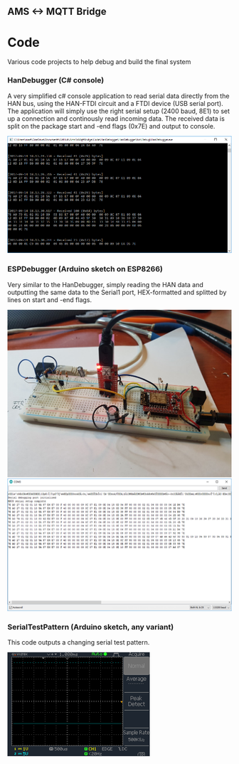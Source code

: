## AMS <-> MQTT Bridge
# Code

Various code projects to help debug and build the final system

### HanDebugger (C# console)
A very simplified c# console application to read serial data directly from the HAN bus, using the HAN-FTDI circuit and a FTDI device (USB serial port). The application will simply use the right serial setup (2400 baud, 8E1) to set up a connection and continously read incoming data. The received data is split on the package start and -end flags (0x7E) and output to console.

![HanScreenshot](/Code/HanDebugger/screenshot.png)

### ESPDebugger (Arduino sketch on ESP8266)
Very similar to the HanDebugger, simply reading the HAN data and outputting the same data to the Serial1 port, HEX-formatted and splitted by lines on start and -end flags.

![ESPCircuit](./ESPDebugger/Circuit%20(breadboard).jpg)
![ESPScreenshot](./ESPDebugger/screenshot.png)

### SerialTestPattern (Arduino sketch, any variant)
This code outputs a changing serial test pattern.

![](SerialTestPattern.gif)
